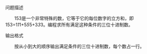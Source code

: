 问题描述

　　153是一个非常特殊的数，它等于它的每位数字的立方和，即153=1*1*1+5*5*5+3*3*3。编程求所有满足这种条件的三位十进制数。

输出格式

　　按从小到大的顺序输出满足条件的三位十进制数，每个数占一行。